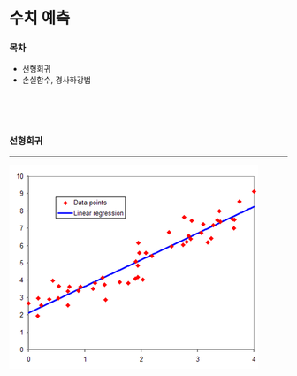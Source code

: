 <h1 id="-">수치 예측</h1>
<h3 id="-">목차</h3>
<ul>
<li>선형회귀</li>
<li>손실함수, 경사하강법</li>
</ul>
<p><br>
<br>
<br></p>
<h3 id="-">선형회귀</h3>
<hr>

<p><img src="/Image/Linear_Regression.png"></p>
